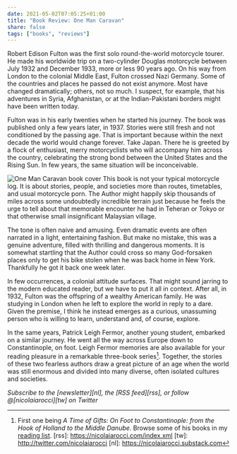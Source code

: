 ```yaml
---
date: 2021-05-02T07:05:25+01:00
title: "Book Review: One Man Caravan"
share: false
tags: ["books", "reviews"]
---
```

Robert Edison Fulton was the first solo round-the-world motorcycle tourer. He
made his worldwide trip on a two-cylinder Douglas motorcycle between July 1932
and December 1933, more or less 90 years ago. On his way from London to the
colonial Middle East, Fulton crossed Nazi Germany. Some of the countries and
places he passed do not exist anymore. Most have changed dramatically; others,
not so much.  I suspect, for example, that his adventures in Syria,
Afghanistan, or at the Indian-Pakistani borders might have been written today.

Fulton was in his early twenties when he started his journey. The book was
published only a few years later, in 1937. Stories were still fresh and not
conditioned by the passing age. That is important because within the next
decade the world would change forever. Take Japan. There he is greeted by
a flock of enthusiast, merry motorcyclists who will accompany him across the
country, celebrating the strong bond between the United States and the Rising
Sun. In few years, the same situation will be inconceivable.

![One Man Caravan book cover](/images/one-man-caravan.jpg#right)
This book is not your typical motorcycle log. It is about stories, people, and
societies more than routes, timetables, and usual motorcycle porn. The Author
might happily skip thousands of miles across some undoubtedly incredible
terrain just because he feels the urge to tell about that memorable encounter
he had in Teheran or Tokyo or that otherwise small insignificant Malaysian
village.

The tone is often naive and amusing. Even dramatic events are often narrated in
a light, entertaining fashion. But make no mistake, this was a genuine
adventure, filled with thrilling and dangerous moments. It is somewhat
startling that the Author could cross so many God-forsaken places only to get
his bike stolen when he was back home in New York. Thankfully he got it back
one week later. 

In few occurrences, a colonial attitude surfaces. That might sound jarring to
the modern educated reader, but we have to put it all in context. After all, in
1932, Fulton was the offspring of a wealthy American family. He was studying in
London when he left to explore the world in reply to a dare. Given the premise,
I think he instead emerges as a curious, unassuming person who is willing to
learn, understand and, of course, explore.

In the same years, Patrick Leigh Fermor, another young student, embarked on
a similar journey. He went all the way across Europe down to Constantinople, on
foot. Leigh Fermor memories are also available for your reading pleasure in
a remarkable three-book series[^1]. Together, the stories of these two fearless
authors draw a great picture of an age when the world was still enormous and
divided into many diverse, often isolated cultures and societies.

*Subscribe to the [newsletter][nl], the [RSS feed][rss], or follow @[nicolaiarocci][tw] on Twitter*

 [^1]: First one being *A Time of Gifts: On Foot to Constantinople: from the Hook of Holland to the Middle Danube*. Browse some of his books in my [reading list](/books-i-have-read).
 [rss]: https://nicolaiarocci.com/index.xml
 [tw]: http://twitter.com/nicolaiarocci
 [nl]: https://nicolaiarocci.substack.com
